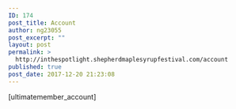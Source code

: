 ```yaml
---
ID: 174
post_title: Account
author: ng23055
post_excerpt: ""
layout: post
permalink: >
  http://inthespotlight.shepherdmaplesyrupfestival.com/account
published: true
post_date: 2017-12-20 21:23:08
---
```

[ultimatemember_account]